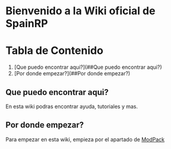 # Bienvenido a la Wiki oficial de SpainRP

# Tabla de Contenido
1. [Que puedo encontrar aqui?](##Que puedo encontrar aqui?)
2. [Por donde empezar?](##Por donde empezar?)


## Que puedo encontrar aqui?
En esta wiki podras encontrar ayuda, tutoriales y mas.

## Por donde empezar?
Para empezar en esta wiki, empieza por el apartado de [ModPack](https://wiki.spainrp.ga/ModPack/)
 
